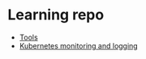 # Learning repo

- [Tools](tools/README.md)
- [Kubernetes monitoring and logging](k8s-monitoring-logging/README.md)
